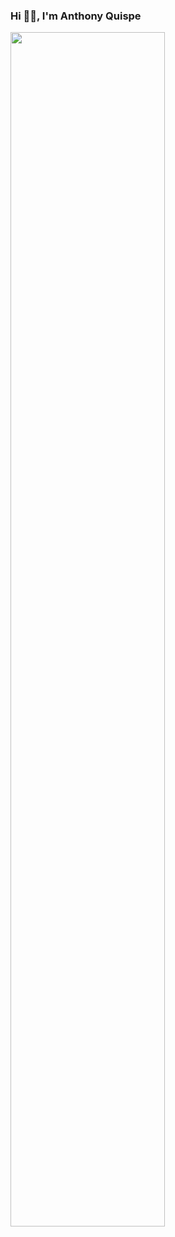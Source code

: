### Hi 👋🏼, I'm Anthony Quispe


<img src="https://readme-typing-svg.demolab.com?font=Inconsolata&weight=500&size=50&duration=4000&pause=300&color=A7A459&center=true&vCenter=true&multiline=true&repeat=false&random=false&width=1300&height=140&lines=Hi+nice+to+meet+you+🫱🏼‍🫲🏻;My+name+is+Anthony%2C+I'm+a+full+stack+Engineer+who+loves+to+create+things+that+simplify+my+life+" width="70%" />

<!--
**AnthonyQuispe/AnthonyQuispe** is a ✨ _special_ ✨ repository because its `README.md` (this file) appears on your GitHub profile.

Here are some ideas to get you started:

- 🔭 I’m currently working on ...
- 🌱 I’m currently learning ...
- 👯 I’m looking to collaborate on ...
- 🤔 I’m looking for help with ...
- 💬 Ask me about ...
- 📫 How to reach me: ...
- 😄 Pronouns: ...
- ⚡ Fun fact: ...
-->
